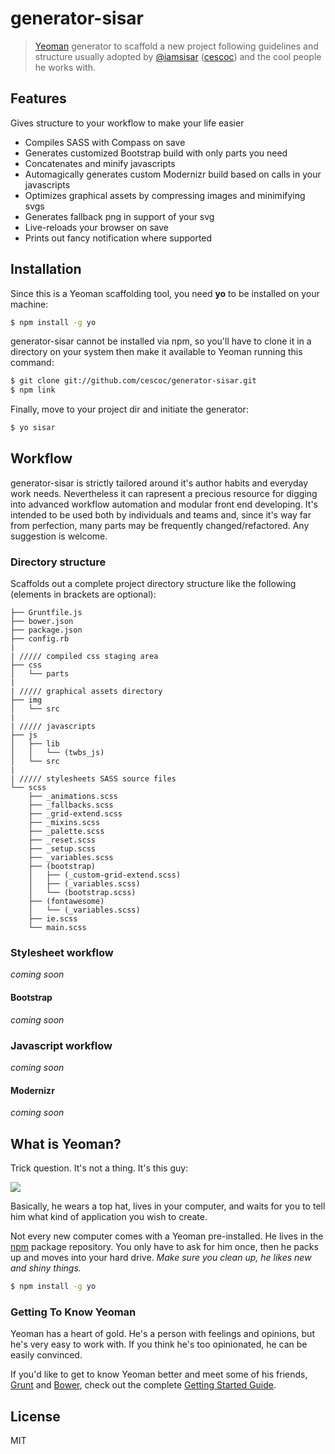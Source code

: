 # generator-sisar

> [Yeoman](http://yeoman.io) generator to scaffold a new project following guidelines and structure usually adopted by [@iamsisar](https://twitter.com/iamsisar) ([cescoc](https://github.com/cescoc)) and the cool people he works with.

## Features
Gives structure to your workflow to make your life easier
* Compiles SASS with Compass on save
* Generates customized Bootstrap build with only parts you need
* Concatenates and minify javascripts
* Automagically generates custom Modernizr build based on calls in your javascripts
* Optimizes graphical assets by compressing images and minimifying svgs
* Generates fallback png in support of your svg
* Live-reloads your browser on save
* Prints out fancy notification where supported

## Installation

Since this is a Yeoman scaffolding tool, you need **yo** to be installed on your machine:
```bash
$ npm install -g yo
```

generator-sisar cannot be installed via npm, so you'll have to clone it in a directory on your system then make it available to Yeoman running this command:

```bash
$ git clone git://github.com/cescoc/generator-sisar.git
$ npm link
```

Finally, move to your project dir and initiate the generator:

```bash
$ yo sisar
```

## Workflow
generator-sisar is strictly tailored around it's author habits and everyday work needs. Nevertheless it can rapresent a precious resource for digging into advanced workflow automation and modular front end developing. It's intended to be used both by individuals and teams and, since it's way far from perfection, many parts may be frequently changed/refactored. Any suggestion is welcome.


### Directory structure
Scaffolds out a complete project directory structure like the following (elements in brackets are optional):

```
├── Gruntfile.js
├── bower.json
├── package.json
├── config.rb
|
| ///// compiled css staging area
├── css
│   └── parts
|
| ///// graphical assets directory
├── img
│   └── src
|
| ///// javascripts
├── js
│   ├── lib
│   │   └── (twbs_js)
│   └── src
|
| ///// stylesheets SASS source files
└── scss
    ├── _animations.scss
    ├── _fallbacks.scss
    ├── _grid-extend.scss
    ├── _mixins.scss
    ├── _palette.scss
    ├── _reset.scss
    ├── _setup.scss
    ├── _variables.scss
    ├── (bootstrap)
    │   ├── (_custom-grid-extend.scss)
    │   ├── (_variables.scss)
    │   └── (bootstrap.scss)
    ├── (fontawesome)
    │   └── (_variables.scss)
    ├── ie.scss
    └── main.scss
```
### Stylesheet workflow
*coming soon*
#### Bootstrap
*coming soon*

### Javascript workflow
*coming soon*
#### Modernizr
*coming soon*

## What is Yeoman?

Trick question. It's not a thing. It's this guy:

![](http://i.imgur.com/tjeYZu3.png)

Basically, he wears a top hat, lives in your computer, and waits for you to tell him what kind of application you wish to create.

Not every new computer comes with a Yeoman pre-installed. He lives in the [npm](https://npmjs.org) package repository. You only have to ask for him once, then he packs up and moves into your hard drive. *Make sure you clean up, he likes new and shiny things.*

```bash
$ npm install -g yo
```


### Getting To Know Yeoman

Yeoman has a heart of gold. He's a person with feelings and opinions, but he's very easy to work with. If you think he's too opinionated, he can be easily convinced.

If you'd like to get to know Yeoman better and meet some of his friends, [Grunt](http://gruntjs.com) and [Bower](http://bower.io), check out the complete [Getting Started Guide](https://github.com/yeoman/yeoman/wiki/Getting-Started).


## License

MIT
